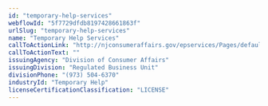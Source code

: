 ```yaml
---
id: "temporary-help-services"
webflowId: "5f7729dfdb8197428661863f"
urlSlug: "temporary-help-services"
name: "Temporary Help Services"
callToActionLink: "http://njconsumeraffairs.gov/epservices/Pages/default.aspx"
callToActionText: ""
issuingAgency: "Division of Consumer Affairs"
issuingDivision: "Regulated Business Unit"
divisionPhone: "(973) 504-6370"
industryId: "Temporary Help"
licenseCertificationClassification: "LICENSE"
---
```

